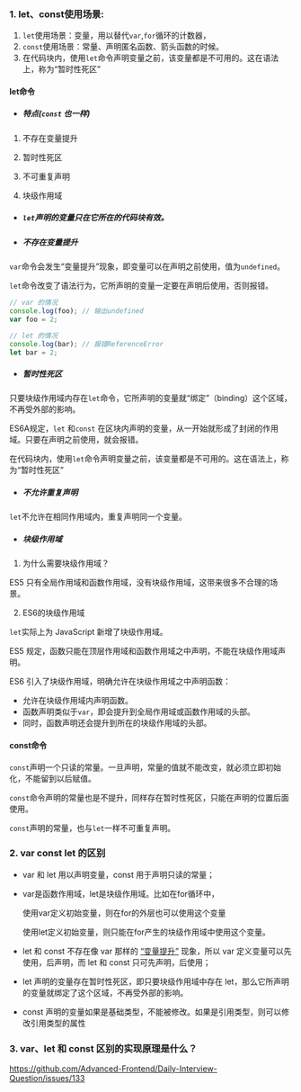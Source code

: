 ### 1. let、const使用场景:

1. `let`使用场景：变量，用以替代`var`,`for`循环的计数器，
2. `const`使用场景：常量、声明匿名函数、箭头函数的时候。
3. 在代码块内，使用`let`命令声明变量之前，该变量都是不可用的。这在语法上，称为“暂时性死区”

#### let命令

- ##### 特点(`const` 也一样)

1. 不存在变量提升

2. 暂时性死区

3. 不可重复声明

4. 块级作用域

- ##### `let`声明的变量只在它所在的代码块有效。

- ##### 不存在变量提升

`var`命令会发生“变量提升”现象，即变量可以在声明之前使用，值为`undefined`。

`let`命令改变了语法行为，它所声明的变量一定要在声明后使用，否则报错。

```javascript
// var 的情况
console.log(foo); // 输出undefined
var foo = 2;

// let 的情况
console.log(bar); // 报错ReferenceError
let bar = 2;
```

- ##### 暂时性死区

只要块级作用域内存在`let`命令，它所声明的变量就“绑定”（binding）这个区域，不再受外部的影响。

ES6A规定，`let` 和`const` 在区块内声明的变量，从一开始就形成了封闭的作用域。只要在声明之前使用，就会报错。

在代码块内，使用`let`命令声明变量之前，该变量都是不可用的。这在语法上，称为“暂时性死区”

- ##### 不允许重复声明

`let`不允许在相同作用域内，重复声明同一个变量。

- ##### 块级作用域

1. 为什么需要块级作用域？

ES5 只有全局作用域和函数作用域，没有块级作用域，这带来很多不合理的场景。

2. ES6的块级作用域

`let`实际上为 JavaScript 新增了块级作用域。

ES5 规定，函数只能在顶层作用域和函数作用域之中声明，不能在块级作用域声明。

ES6 引入了块级作用域，明确允许在块级作用域之中声明函数：

- 允许在块级作用域内声明函数。
- 函数声明类似于`var`，即会提升到全局作用域或函数作用域的头部。
- 同时，函数声明还会提升到所在的块级作用域的头部。

#### const命令

`const`声明一个只读的常量。一旦声明，常量的值就不能改变，就必须立即初始化，不能留到以后赋值。

`const`命令声明的常量也是不提升，同样存在暂时性死区，只能在声明的位置后面使用。

`const`声明的常量，也与`let`一样不可重复声明。

### 2. var const let 的区别	

- var 和 let 用以声明变量，const 用于声明只读的常量；

- var是函数作用域，let是块级作用域。比如在for循环中，

  使用var定义初始变量，则在for的外层也可以使用这个变量

  使用let定义初始变量，则只能在for产生的块级作用域中使用这个变量。

- let 和 const 不存在像 var 那样的 [“变量提升”](https://www.jianshu.com/p/d4b88723cd12) 现象，所以 var 定义变量可以先使用，后声明，而 let 和 const 只可先声明，后使用；

- let 声明的变量存在暂时性死区，即只要块级作用域中存在 let，那么它所声明的变量就绑定了这个区域，不再受外部的影响。

- const 声明的变量如果是基础类型，不能被修改。如果是引用类型，则可以修改引用类型的属性

### 3. var、let 和 const 区别的实现原理是什么？

https://github.com/Advanced-Frontend/Daily-Interview-Question/issues/133
